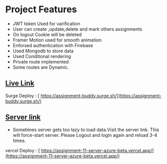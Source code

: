 # Project Features

-  JWT token Used for varification
- User can create ,update,delete and mark others assignments
- On logout Cookie will be deleted
- Framer Motion used for smooth animation
- Enforsed authentication with Firebase
- Used Mongodb to store data
- Used Conditional rendering
- Private route implemented
- Some routes are Dynamic.






## [ Live Link](https://assignment-buddy.surge.sh/)

Surge Deploy : [ https://assignment-buddy.surge.sh/](https://assignment-buddy.surge.sh/)





## [ Server link](https://assignment-11-server-azure-beta.vercel.app/)

- Sometimes server gets too lazy to load data.Visit the server link. This will force-start server. Please Logout and login again and reload 3-4 times. 


vercel Deploy : [ https://assignment-11-server-azure-beta.vercel.app/](https://assignment-11-server-azure-beta.vercel.app/)



